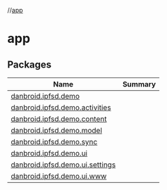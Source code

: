 //[app](index.md)



# app  


## Packages  
  
|  Name|  Summary| 
|---|---|
| [danbroid.ipfsd.demo](danbroid.ipfsd.demo/index.md) | 
| [danbroid.ipfsd.demo.activities](danbroid.ipfsd.demo.activities/index.md) | 
| [danbroid.ipfsd.demo.content](danbroid.ipfsd.demo.content/index.md) | 
| [danbroid.ipfsd.demo.model](danbroid.ipfsd.demo.model/index.md) | 
| [danbroid.ipfsd.demo.sync](danbroid.ipfsd.demo.sync/index.md) | 
| [danbroid.ipfsd.demo.ui](danbroid.ipfsd.demo.ui/index.md) | 
| [danbroid.ipfsd.demo.ui.settings](danbroid.ipfsd.demo.ui.settings/index.md) | 
| [danbroid.ipfsd.demo.ui.www](danbroid.ipfsd.demo.ui.www/index.md) | 

